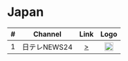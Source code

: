 <h1>Japan</h1>

| #   | Channel         | Link  | Logo |
|:---:|:---------------:|:-----:|:-----:
| 1   | 日テレNEWS24     | [>](https://n24-cdn-live.ntv.co.jp/ch01/High.m3u8) | <img height="20" src="https://i.imgur.com/tVNZ0BU.png"/> |
